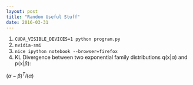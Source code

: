 ```yaml
---
layout: post
title: "Random Useful Stuff"
date: 2016-03-31
---
```


1. `CUDA_VISIBLE_DEVICES=1 python program.py`
2. `nvidia-smi`
3. `nice ipython notebook --browser=firefox`
4. KL Divergence between two exponential family distributions q(x|$\alpha$) and p(x|$\beta$):

$(\alpha - \beta)^TI(\alpha)$

